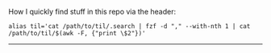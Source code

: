 
How I quickly find stuff in this repo via the header:

`alias til='cat /path/to/til/.search | fzf -d "," --with-nth 1 | cat /path/to/til/$(awk -F, {"print \$2"})'`

 ---
